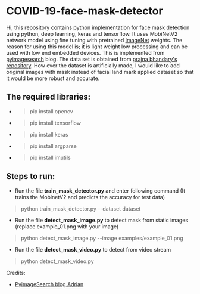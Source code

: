 # COVID-19-face-mask-detector
Hi, this repository contains python implementation for face mask detection using python, deep learning, keras and tensorflow.
It uses MobiNetV2 network model using fine tuning with pretrained [ImageNet](http://www.image-net.org/) weights. The reason for using this model is; it is light weight low processing and can be used with low end embedded devices. This is implemented from [pyimagesearch](https://www.pyimagesearch.com/2020/05/04/covid-19-face-mask-detector-with-opencv-keras-tensorflow-and-deep-learning/) blog. The data set is obtained from [prajna bhandary's repository](https://github.com/prajnasb/observations/tree/master/experiements/data). How ever the dataset is artificially made, I would like to add original images with mask instead of facial land mark applied dataset so that it would be more robust and accurate. 

## The required libraries:

* > pip install opencv 
* > pip install tensorflow
* > pip install keras
* > pip install argparse
* > pip install imutils

## Steps to run:

* Run the file **train_mask_detector.py** and enter following command  (It trains the MobinetV2 and predicts the accuracy for test data)
> python train_mask_detector.py --dataset dataset
*  Run the file **detect_mask_image.py** to detect mask from static images (replace example_01.png with your image)
> python detect_mask_image.py --image examples/example_01.png 
* Run the file **detect_mask_video.py** to detect from video stream
> python detect_mask_video.py

Credits:
* [PyimageSearch blog Adrian](https://www.pyimagesearch.com/2020/05/04/covid-19-face-mask-detector-with-opencv-keras-tensorflow-and-deep-learning/) 
